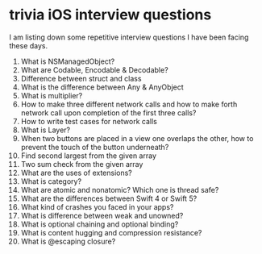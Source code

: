 # trivia iOS interview questions
I am listing down some repetitive interview questions I have been facing these days.

1. What is NSManagedObject?
2. What are Codable, Encodable & Decodable?
3. Difference between struct and class
4. What is the difference between Any & AnyObject
5. What is multiplier?
6. How to make three different network calls and how to make forth network call upon completion of the first three calls?
7. How to write test cases for network calls
8. What is Layer?
9. When two buttons are placed in a view one overlaps the other, how to prevent the touch of the button underneath?
10. Find second largest from the given array
11. Two sum check from the given array
12. What are the uses of extensions?
13. What is category?
14. What are atomic and nonatomic? Which one is thread safe?
15. What are the differences between Swift 4 or Swift 5?
16. What kind of crashes you faced in your apps?
17. What is difference between weak and unowned?
18. What is optional chaining and optional binding?
19. What is content hugging and compression resistance?
20. What is @escaping closure?
